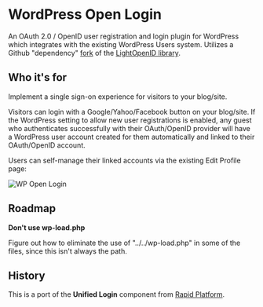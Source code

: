 WordPress Open Login
====================

An OAuth 2.0 / OpenID user registration and login plugin for WordPress which integrates with the existing WordPress Users system. Utilizes a Github "dependency" [fork](http://github.com/perrybutler/lightopenid) of the [LightOpenID library](https://github.com/iignatov/LightOpenID).

Who it's for
------------

Implement a single sign-on experience for visitors to your blog/site. 

Visitors can login with a Google/Yahoo/Facebook button on your blog/site. If the WordPress setting to allow new user registrations is enabled, any guest who authenticates successfully with their OAuth/OpenID provider will have a WordPress user account created for them automatically and linked to their OAuth/OpenID account.

Users can self-manage their linked accounts via the existing Edit Profile page:

![WP Open Login](http://files.glassocean.net/github/wp-openlogin.png)

Roadmap
-------

**Don't use wp-load.php**

Figure out how to eliminate the use of "../../wp-load.php" in some of the files, since this isn't always the path.

History
-------

This is a port of the **Unified Login** component from [Rapid Platform](http://github.com/perrybutler/rapidplatform).
